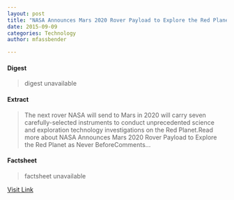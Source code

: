 ```yaml
---
layout: post
title: "NASA Announces Mars 2020 Rover Payload to Explore the Red Planet as Never Before"
date: 2015-09-09
categories: Technology
author: mfassbender

---
```



#### Digest
>digest unavailable

#### Extract
>The next rover NASA will send to Mars in 2020 will carry seven carefully-selected instruments to conduct unprecedented science and exploration technology investigations on the Red Planet.Read more about NASA Announces Mars 2020 Rover Payload to Explore the Red Planet as Never BeforeComments...

#### Factsheet
>factsheet unavailable

[Visit Link](http://www.pddnet.com/news/2014/07/nasa-announces-mars-2020-rover-payload-explore-red-planet-never)



